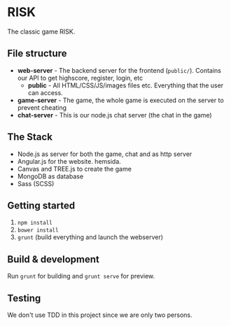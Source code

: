 # RISK

The classic game RISK.

## File structure

 - **web-server** - The backend server for the frontend (`public/`). Contains our API to get highscore, register, login, etc
    - **public** - All HTML/CSS/JS/images files etc. Everything that the user can access.
 - **game-server** - The game, the whole game is executed on the server to prevent cheating
 - **chat-server** - This is our node.js chat server (the chat in the game)

## The Stack
 - Node.js as server for both the game, chat and as http server
 - Angular.js for the website. hemsida.
 - Canvas and TREE.js to create the game
 - MongoDB as database
 - Sass (SCSS)


## Getting started

1. `npm install`
2. `bower install`
4. `grunt` (build everything and launch the webserver)


## Build & development

Run `grunt` for building and `grunt serve` for preview.


## Testing

We don't use TDD in this project since we are only two persons.